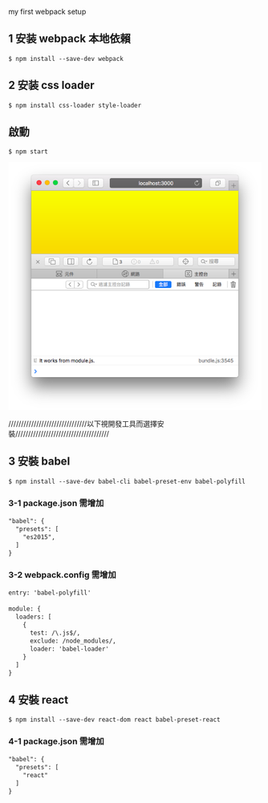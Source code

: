 my first webpack setup

## 1 安装 webpack 本地依賴
```
$ npm install --save-dev webpack
```
## 2 安装 css loader
```
$ npm install css-loader style-loader
```

## 啟動 
```
$ npm start
```
![start](https://raw.githubusercontent.com/JohnKeng/fistwebpack/master/start.png)

///////////////////////////////以下視開發工具而選擇安裝/////////////////////////////////////

## 3 安裝 babel
```
$ npm install --save-dev babel-cli babel-preset-env babel-polyfill
```
### 3-1 package.json 需增加
```
"babel": {
  "presets": [
    "es2015",
  ]
}
```
### 3-2 webpack.config 需增加
```
entry: 'babel-polyfill'

module: {
  loaders: [
    {
      test: /\.js$/,
      exclude: /node_modules/,
      loader: 'babel-loader'
    }
  ]
}
```
## 4 安裝 react
```
$ npm install --save-dev react-dom react babel-preset-react
```
### 4-1 package.json 需增加
```
"babel": {
  "presets": [
    "react"
  ]
}
```
